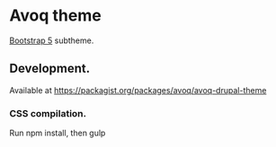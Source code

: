 # Avoq theme

[Bootstrap 5](https://www.drupal.org/project/bootstrap5) subtheme.

## Development.

Available at https://packagist.org/packages/avoq/avoq-drupal-theme

### CSS compilation.

Run npm install, then gulp
